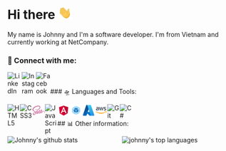 # Hi there <img src="./wave.gif" width="30px">

My name is Johnny and I'm a software developer. I'm from Vietnam and currently working at NetCompany.

### 🚀 Connect with me:

<p align="left">
  <a href="www.linkedin.com/in/hoangtd-dev" target="_blank">
    <img align="left" alt="LinkedIn" width="32px" src="https://img.icons8.com/fluent/48/000000/linkedin.png" />
  </a>
  <a href="https://www.instagram.com/d.hoang211/?hl=fr" target="_blank">
    <img align="left" alt="Instagram" width="32px" src="https://img.icons8.com/fluent/48/000000/instagram-new.png" />
  </a>
  <a href="https://www.facebook.com/duyhoang.tran.7712/" target="_blank">
    <img align="left" alt="Facebook" width="32px" src="https://img.icons8.com/fluent/48/000000/facebook-new.png" />
  </a>
</p>

<br />
<br />
### 🛸 Languages and Tools:

<p align="left">
  <a href="https://developer.mozilla.org/en-US/docs/Web/HTML" target="_blank">
    <img align="left" alt="HTML5" width="28px" src="https://img.icons8.com/color/48/000000/html-5.png" />
  </a>
  <a href="https://developer.mozilla.org/en-US/docs/Web/CSS" target="_blank">
    <img align="left" alt="CSS3" width="28px" src="https://img.icons8.com/color/48/000000/css3.png" />
  </a>
  <a href="https://sass-lang.com/" target="_blank">
    <img align="left" alt="Sass" width="28px" src="https://raw.githubusercontent.com/github/explore/main/topics/sass/sass.png" />
  </a>
  <a href="https://developer.mozilla.org/en-US/docs/Web/JavaScript" target="_blank">
    <img align="left" alt="JavaScript" width="28px" src="https://img.icons8.com/color/48/000000/javascript.png" />
  </a>
  <a href="https://angular.io/" target="_blank">
    <img align="left" alt="Angular" width="28px" src="https://raw.githubusercontent.com/github/explore/main/topics/angular/angular.png" />
  </a>
  <a href="https://webpack.js.org/" target="_blank">
    <img align="left" alt="Webpack" width="28px" src="https://raw.githubusercontent.com/github/explore/main/topics/webpack/webpack.png" />
  </a>
  <a href="https://azure.microsoft.com/en-us/" target="_blank">
    <img align="left" alt="Azure" width="28px" src="https://raw.githubusercontent.com/github/explore/main/topics/azure/azure.png" />
  </a>
  <a href="https://aws.amazon.com/" target="_blank">
    <img align="left" alt="Aws" width="28px" src="https://raw.githubusercontent.com/github/explore/main/topics/aws/aws.png" />
  </a>
  <a href="https://git-scm.com/" target="_blank">
    <img align="left" alt="Git" width="28px" src="https://img.icons8.com/color/48/000000/git.png" />
  </a>
  <a href="https://docs.microsoft.com/en-us/dotnet/csharp/" target="_blank">
    <img align="left" alt="C#" width="28px" src="https://camo.githubusercontent.com/8d56e87edf99e89bfc457cd62462e0b7aae19e6b197b1df5c542d474d8d76f81/68747470733a2f2f646576656c6f7065722e6665646f726170726f6a6563742e6f72672f7374617469632f6c6f676f2f6373686172702e706e67" />
  </a>

</p>

<br />
<br />
## 📊 Other information:

<p>
  <a href="https://github.com/hoangtd-dev" target="_blank">
    <img align="left" width="50%" src="https://github-readme-stats.vercel.app/api?username=hoangtd-dev&show_icons=true&count_private=true&theme=tokyonight&hide_border=true" alt="Johnny's github stats"/>
  </a>

  <a href="https://github.com/hoangtd-dev" target="_blank">
    <img align="right" width="49%"  src="https://github-readme-stats.vercel.app/api/top-langs/?username=hoangtd-dev&langs_count=8&count_private=true&layout=compact&theme=tokyonight&hide_border=true" alt="johnny's top languages" />
  </a>
</p>
